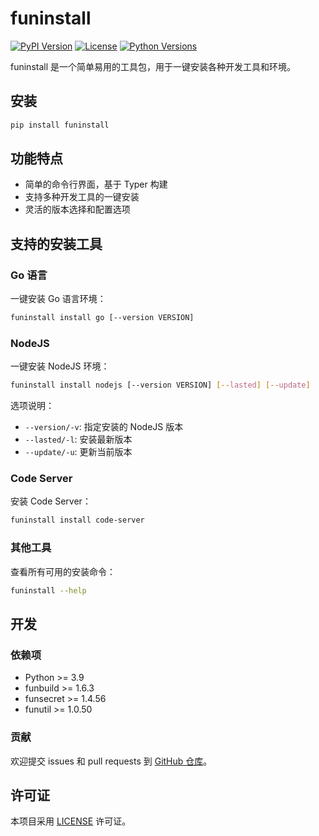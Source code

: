 # funinstall

[![PyPI Version](https://img.shields.io/pypi/v/funinstall.svg)](https://pypi.org/project/funinstall/)
[![License](https://img.shields.io/pypi/l/funinstall.svg)](https://github.com/farfarfun/funinstall/blob/master/LICENSE)
[![Python Versions](https://img.shields.io/pypi/pyversions/funinstall.svg)](https://pypi.org/project/funinstall/)

funinstall 是一个简单易用的工具包，用于一键安装各种开发工具和环境。

## 安装

```bash
pip install funinstall
```

## 功能特点

- 简单的命令行界面，基于 Typer 构建
- 支持多种开发工具的一键安装
- 灵活的版本选择和配置选项

## 支持的安装工具

### Go 语言

一键安装 Go 语言环境：

```bash
funinstall install go [--version VERSION]
```

### NodeJS

一键安装 NodeJS 环境：

```bash
funinstall install nodejs [--version VERSION] [--lasted] [--update]
```

选项说明：
- `--version/-v`: 指定安装的 NodeJS 版本
- `--lasted/-l`: 安装最新版本
- `--update/-u`: 更新当前版本

### Code Server

安装 Code Server：

```bash
funinstall install code-server
```

### 其他工具

查看所有可用的安装命令：

```bash
funinstall --help
```

## 开发

### 依赖项

- Python >= 3.9
- funbuild >= 1.6.3
- funsecret >= 1.4.56
- funutil >= 1.0.50

### 贡献

欢迎提交 issues 和 pull requests 到 [GitHub 仓库](https://github.com/farfarfun/funinstall)。

## 许可证

本项目采用 [LICENSE](LICENSE) 许可证。